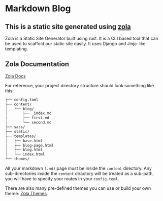 # Markdown Blog

## This is a static site generated using [zola](https://getzola.org)

Zola is a Static Site Generator built using rust.
It is a CLI based tool that can be used to scaffold our static site easily.
It uses Django and Jinja-like templating.

## Zola Documentation

[Zola Docs](https://www.getzola.org/documentation/getting-started/overview/)

For reference, your project directory structure should look something like this:

```bash
├── config.toml
├── content/
│   └── blog/
│       ├── _index.md
│       ├── first.md
│       └── second.md
├── sass/
├── static/
├── templates/
│   ├── base.html
│   ├── blog-page.html
│   ├── blog.html
│   └── index.html
└── themes/

```

All your markdown `(.md)` page must be inside the `content` directory.
Any sub-directories inside the `content` diractory will be treated as a sub-path,
you will have to specify your routes in your `config.toml`.

There are also many pre-defined themes you can use or build your own theme:
[Zola Themes](https://www.getzola.org/themes/)
